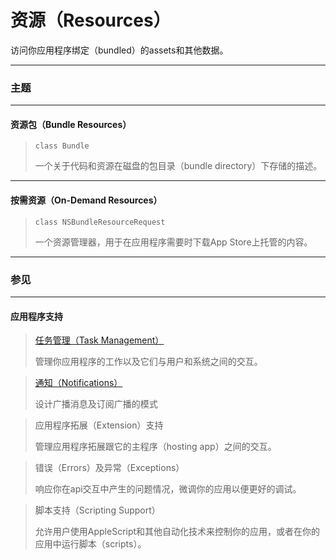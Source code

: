 # 资源（Resources）

访问你应用程序绑定（bundled）的assets和其他数据。

---

### 主题

---

#### 资源包（Bundle Resources）

> ```
> class Bundle
> ```
> 一个关于代码和资源在磁盘的包目录（bundle directory）下存储的描述。

---

#### 按需资源（On-Demand Resources）

> ```
> class NSBundleResourceRequest
> ```
> 一个资源管理器，用于在应用程序需要时下载App Store上托管的内容。

---

### 参见

---

#### 应用程序支持

> [任务管理（Task Management）](/foundation/task_management.md)
>
> 管理你应用程序的工作以及它们与用户和系统之间的交互。

> [通知（Notifications）](/foundation/notifications.md)
>
> 设计广播消息及订阅广播的模式

> 应用程序拓展（Extension）支持
>
> 管理应用程序拓展跟它的主程序（hosting app）之间的交互。

> 错误（Errors）及异常（Exceptions）
>
> 响应你在api交互中产生的问题情况，微调你的应用以便更好的调试。

> 脚本支持（Scripting Support）
>
> 允许用户使用AppleScript和其他自动化技术来控制你的应用，或者在你的应用中运行脚本（scripts）。
